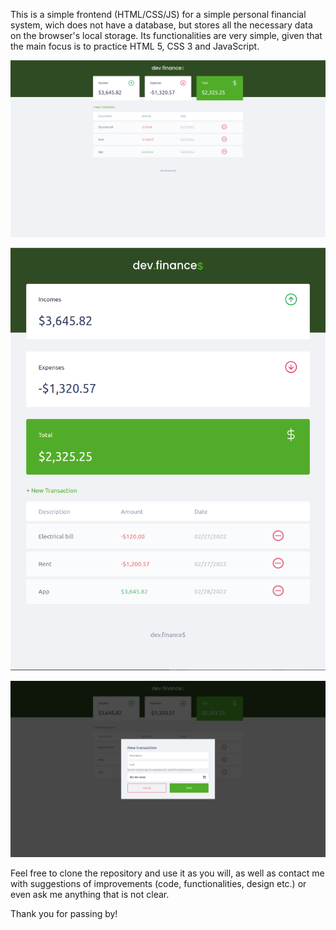 This is a simple frontend (HTML/CSS/JS) for a simple personal financial system, wich does not have a database, but stores all the necessary data on the browser's local storage. Its functionalities are very simple, given that the main focus is to practice HTML 5, CSS 3 and JavaScript.

![screenshot](https://github.com/manuela-monteiro/dev.finances/blob/main/screenshots/dev_finances_desktop_layout.png?raw=true)

![screenshot](https://github.com/manuela-monteiro/dev.finances/blob/main/screenshots/dev_finances_mobile_layout.png?raw=true)

![screenshot](https://github.com/manuela-monteiro/dev.finances/blob/main/screenshots/dev_finances_form.png?raw=true)

Feel free to clone the repository and use it as you will, as well as contact me with suggestions of improvements (code, functionalities, design etc.) or even ask me anything that is not clear.

Thank you for passing by!
